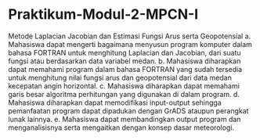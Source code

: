 # Praktikum-Modul-2-MPCN-I
Metode Laplacian Jacobian dan Estimasi Fungsi Arus serta Geopotensial
a.	Mahasiswa dapat mengerti bagaimana menyusun program komputer dalam bahasa FORTRAN untuk menghitung Laplacian dan Jacobian, dari suatu fungsi atau berdasarkan data variabel medan.
b.	Mahasiswa diharapkan dapat memahami program dalam bahasa FORTRAN yang sudah tersedia untuk menghitung nilai fungsi arus dan geopotensial dari data medan kecepatan angin horizontal.
c.	Mahasiswa diharapkan dapat memahami garis besar algoritma perhitungan yang digunakan di dalam program.
d.	Mahasiswa diharapkan dapat memodifikasi input-output sehingga pemanfaatan program dapat dipadukan dengan GrADS ataupun perangkat lunak lainnya.
e.	Mahasiswa dapat membandingkan output program dan menganalisisnya serta mengaitkan dengan konsep dasar meteorologi.
